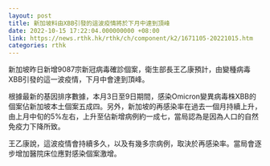 ```yaml
---
layout: post
title: 新加坡料由XBB引發的這波疫情將於下月中達到頂峰
date: 2022-10-15 17:22:04.000000000 +08:00
link: https://news.rthk.hk/rthk/ch/component/k2/1671105-20221015.htm
categories: rthk
---
```


新加坡昨日新增9087宗新冠病毒確診個案，衛生部長王乙康預計，由變種病毒XBB引發的這一波疫情，下月中會達到頂峰。

根據最新的基因排序數據，本月3日至9日期間，感染Omicron變異病毒株XBB的個案佔新加坡本土個案五成四。另外，新加坡的再感染率在過去一個月持續上升，由上月中旬的5%左右，上升至佔新增病例約一成七，當局認為是因為人口的自然免疫力下降所致。

王乙康說，這波疫情會持續多久，以及有幾多宗病例，取決於再感染率。當局會逐步增加醫院床位應對感染個案激增。
